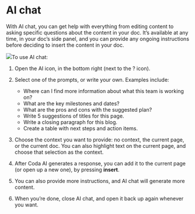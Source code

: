 **AI chat**
===========


With AI chat, you can get help with everything from editing content to asking specific questions about the content in your doc. It’s available at any time, in your doc’s side panel, and you can provide any ongoing instructions before deciding to insert the content in your doc.



![](https://downloads.intercomcdn.com/i/o/813315973/b6cd60e2eefe574b71ab8839/AI+Chat+demo.gif)To use AI chat:


1. Open the AI icon, in the bottom right (next to the ? icon).
2. Select one of the prompts, or write your own. Examples include:



	* Where can I find more information about what this team is working on?
	* What are the key milestones and dates?
	* What are the pros and cons with the suggested plan?
	* Write 5 suggestions of titles for this page.
	* Write a closing paragraph for this blog.
	* Create a table with next steps and action items.
3. Choose the context you want to provide: no context, the current page, or the current doc. You can also highlight text on the current page, and choose that selection as the context.
4. After Coda AI generates a response, you can add it to the current page (or open up a new one), by pressing **insert**.
5. You can also provide more instructions, and AI chat will generate more content.
6. When you’re done, close AI chat, and open it back up again whenever you want.